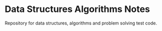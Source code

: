 # Data Structures Algorithms Notes
Repository for data structures, algorithms and problem solving test code.
